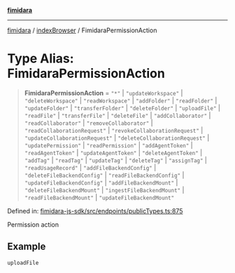[**fimidara**](../../README.md)

***

[fimidara](../../modules.md) / [indexBrowser](../README.md) / FimidaraPermissionAction

# Type Alias: FimidaraPermissionAction

> **FimidaraPermissionAction** = `"*"` \| `"updateWorkspace"` \| `"deleteWorkspace"` \| `"readWorkspace"` \| `"addFolder"` \| `"readFolder"` \| `"updateFolder"` \| `"transferFolder"` \| `"deleteFolder"` \| `"uploadFile"` \| `"readFile"` \| `"transferFile"` \| `"deleteFile"` \| `"addCollaborator"` \| `"readCollaborator"` \| `"removeCollaborator"` \| `"readCollaborationRequest"` \| `"revokeCollaborationRequest"` \| `"updateCollaborationRequest"` \| `"deleteCollaborationRequest"` \| `"updatePermission"` \| `"readPermission"` \| `"addAgentToken"` \| `"readAgentToken"` \| `"updateAgentToken"` \| `"deleteAgentToken"` \| `"addTag"` \| `"readTag"` \| `"updateTag"` \| `"deleteTag"` \| `"assignTag"` \| `"readUsageRecord"` \| `"addFileBackendConfig"` \| `"deleteFileBackendConfig"` \| `"readFileBackendConfig"` \| `"updateFileBackendConfig"` \| `"addFileBackendMount"` \| `"deleteFileBackendMount"` \| `"ingestFileBackendMount"` \| `"readFileBackendMount"` \| `"updateFileBackendMount"`

Defined in: [fimidara-js-sdk/src/endpoints/publicTypes.ts:875](https://github.com/softkave/fimidara/blob/feac071900ab8644442d355e5cb5db9df2f34600/fimidara-js-sdk/src/endpoints/publicTypes.ts#L875)

Permission action

## Example

```
uploadFile
```
